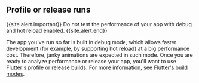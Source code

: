 ## Profile or release runs

{{site.alert.important}}
  Do _not_ test the performance of your app with debug and
  hot reload enabled.
{{site.alert.end}}

The app you've run so far is built in debug mode,
which allows faster development
(for example, by supporting hot reload)
at a big performance cost. Therefore,
janky animations are expected in such mode.
Once you are ready to analyze performance or
release your app, you'll want to use Flutter's
profile or release builds. For more information,
see [Flutter's build modes](/docs/testing/build-modes).

